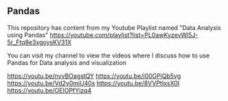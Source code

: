 ## Pandas
This repository has content from my Youtube Playlist named "Data Analysis using Pandas"
https://youtube.com/playlist?list=PL0awKyzevWl5J-5r_Ftq8e3xgoysKV31X


You can visit my channel to view the videos where I discuss how to use Pandas for Data analysis and visualization

https://youtu.be/nvvBOagstQY
https://youtu.be/i00GPjQb5vg
https://youtu.be/Vd2y0miU40s
https://youtu.be/8VVPtIxsX0I
https://youtu.be/OElOPfYjzq4


